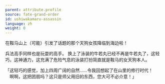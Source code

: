 ```yaml
---
parent: attribute.profile
source: fate-grand-order
id: ushiwakamaru-assassin
language: zh
weight: 0
---
```


在鞍马山上（可能）引发了话题的那个天狗女孩降临到海边啦！

兵法高手同样也是玩耍的高手。
换上了泳装的牛若丸已经不再是牛若丸了，这轻巧，这神通力，这充满了危险气息的泳装打扮简直就是鞍马的女天狗本人。

「这轻巧的感觉，加上四周广阔的自然……令我回想起了在山里的修行时代！
　啊啊，这把团扇吗？这只是师父用旧的东西，您大可不必介意！」
